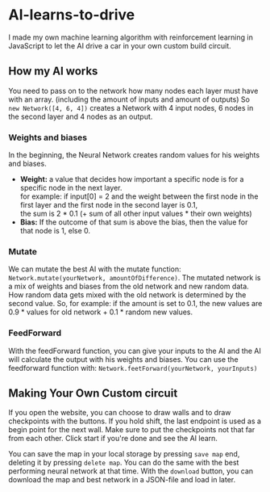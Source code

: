 # AI-learns-to-drive
I made my own machine learning algorithm with reinforcement learning in JavaScript to let the AI drive a car in your own custom build circuit.

## How my AI works
You need to pass on to the network how many nodes each layer must have with an array.
(including the amount of inputs and amount of outputs)
So `new Network([4, 6, 4])` creates a Network with 4 input nodes, 6 nodes in the second layer and 4 nodes as an output.<br>


### Weights and biases
In the beginning, the Neural Network creates random values for his weights and biases.
- **Weight:** a value that decides how important a specific node is for a specific node in the next layer.<br>
  for example: if input[0] = 2 and the weight between the first node in the first layer and the first node in the second layer is 0.1, <br>
  the sum is 2 * 0.1 (+ sum of all other input values * their own weights)
- **Bias:** If the outcome of that sum is above the bias, then the value for that node is 1, else 0.


### Mutate
We can mutate the best AI with the mutate function: `Network.mutate(yourNetwork, amountOfDifference)`.
The mutated network is a mix of weights and biases from the old network and new random data.
How random data gets mixed with the old network is determined by the second value.
So, for example: if the amount is set to 0.1, the new values are 0.9 * values for old network + 0.1 * random new values.


### FeedForward
With the feedForward function, you can give your inputs to the AI and the AI will calculate the output with his weights and biases.
You can use the feedforward function with: `Network.feetForward(yourNetwork, yourInputs)`

## Making Your Own Custom circuit
If you open the website, you can choose to draw walls and to draw checkpoints with the buttons. If you hold shift, the last endpoint is used as a begin point for the next wall.
Make sure to put the checkpoints not that far from each other. Click start if you're done and see the AI learn.

You can save the map in your local storage by pressing `save map` end, deleting it by pressing `delete map`.
You can do the same with the best performing neural network at that time.
With the `download` button, you can download the map and best network in a JSON-file and load in later.
